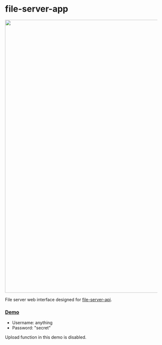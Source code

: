 # file-server-app

<img src="https://dl.dropboxusercontent.com/s/lmpdr7i2v8npnvt/fsa-preview.png" width="900">

File server web interface designed for [file-server-api](https://github.com/deafnv/file-server-api).

### [Demo](https://file-server-web.vercel.app/files)

- Username: anything
- Password: "secret"

Upload function in this demo is disabled. 
